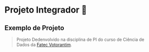 # Projeto Integrador 🚀
## Exemplo de Projeto
> Projeto Dedenvolvido na disciplina de PI do
> curso de Ciência de Dados da [Fatec Votorantim](https://fatec.votorantim.ctps.sp.gov.br).

